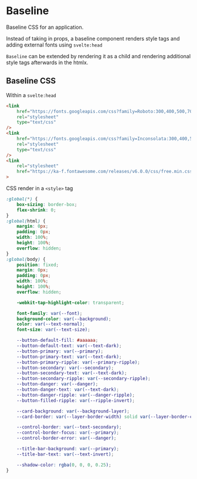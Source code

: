 # Baseline

Baseline CSS for an application.

Instead of taking in props, a baseline component renders style tags and adding
external fonts using `svelte:head`

`Baseline` can be extended by rendering it as a child and rendering
additional style tags afterwards in the htmlx.

## Baseline CSS
Within a `svelte:head`
```html
<link
    href="https://fonts.googleapis.com/css?family=Roboto:300,400,500,700"
    rel="stylesheet"
    type="text/css"
/>
<link
    href="https://fonts.googleapis.com/css?family=Inconsolata:300,400,500,700"
    rel="stylesheet"
    type="text/css"
/>
<link
    rel="stylesheet"
    href="https://ka-f.fontawesome.com/releases/v6.0.0/css/free.min.css"
>
```
CSS render in a `<style>` tag
```css
:global(*) {
    box-sizing: border-box;
    flex-shrink: 0;
}
:global(html) {
    margin: 0px;
    padding: 0px;
    width: 100%;
    height: 100%;
    overflow: hidden;
}
:global(body) {
    position: fixed;
    margin: 0px;
    padding: 0px;
    width: 100%;
    height: 100%;
    overflow: hidden;

    -webkit-tap-highlight-color: transparent;

    font-family: var(--font);
    background-color: var(--background);
    color: var(--text-normal);
    font-size: var(--text-size);

    --button-default-fill: #aaaaaa;
    --button-default-text: var(--text-dark);
    --button-primary: var(--primary);
    --button-primary-text: var(--text-dark);
    --button-primary-ripple: var(--primary-ripple);
    --button-secondary: var(--secondary);
    --button-secondary-text: var(--text-dark);
    --button-secondary-ripple: var(--secondary-ripple);
    --button-danger: var(--danger);
    --button-danger-text: var(--text-dark);
    --button-danger-ripple: var(--danger-ripple);
    --button-filled-ripple: var(--ripple-invert);

    --card-background: var(--background-layer);
    --card-border: var(--layer-border-width) solid var(--layer-border-color);

    --control-border: var(--text-secondary);
    --control-border-focus: var(--primary);
    --control-border-error: var(--danger);

    --title-bar-background: var(--primary);
    --title-bar-text: var(--text-invert);

    --shadow-color: rgba(0, 0, 0, 0.25);
}
```
